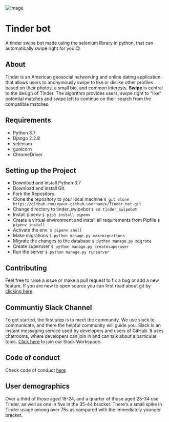 ![image](https://github.com/anubhab-code/Tinder_bot/blob/master/logo.jpg)

# Tinder bot
A tinder swipe bot made using the selenium library in python, that can automatically swipe right for you.😉


## About
Tinder is an American geosocial networking and online dating application that allows users to anonymously swipe to like or dislike other profiles based on their photos, a small bio, and common interests. **Swipe**  is central to the design of Tinder. The algorithm provides users, swipe right to "like" potential matches and swipe left to continue on their search from the compatible matches.


## Requirements

  * Python 3.7
  * Django 2.2.8
  * selenium
  * gunicorn
  * ChromeDriver

## Setting up the Project

  * Download and install Python 3.7
  * Download and install Git.
  * Fork the Repository.
  * Clone the repository to your local machine `$ git clone https://github.com/<your-github-username>/Tinder_bot.git`
  * Change directory to tinder_swipebot `$ cd tinder_swipebot`
  * Install pipenv `$ pip3 install pipenv`  
  * Create a virtual environment and install all requirements from Pipfile `$ pipenv install`  
  * Activate the env: `$ pipenv shell`
  * Make migrations `$ python manage.py makemigrations`
  * Migrate the changes to the database `$ python manage.py migrate`
  * Create superuser `$ python manage.py createsuperuser`
  * Run the server `$ python manage.py runserver`

## Contributing

Feel free to raise a issue or make a pull request to fix a bug or add a new feature. If you are new to open source you can first read about git by [clicking here](https://www.codecademy.com/learn/learn-git).

## Communtiy Slack Channel

To get started, the first step is to meet the community. We use slack to communicate, and there the helpful community will guide you. Slack is an instant messaging service used by developers and users of GitHub. It uses chatrooms, where developers can join in and can talk about a particular topic. [Click here](https://join.slack.com/t/codingninjas-talk/shared_invite/zt-pnokq31t-yZX67OFljSq_TclAKsG_eg) to join our Slack Workspace.

## Code of conduct

Check code of conduct [here](https://github.com/shubhdeeprajput/Tinder_bot/blob/master/CODE_OF_CONDUCT.md)
## User demographics
Over a third of those aged 18-24, and a quarter of those aged 25-34 use Tinder, as well as one in five in the 35-44 bracket. There's a small spike in Tinder usage among over 75s as compared with the immediately younger bracket.
